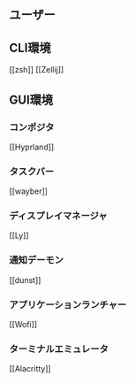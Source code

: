## ユーザー
## CLI環境
[[zsh]]
[[Zellij]]
## GUI環境
### コンポジタ
[[Hyprland]]
### タスクバー
[[wayber]]
### ディスプレイマネージャ
[[Ly]]
### 通知デーモン
[[dunst]]
### アプリケーションランチャー
[[Wofi]]
### ターミナルエミュレータ
[[Alacritty]]
